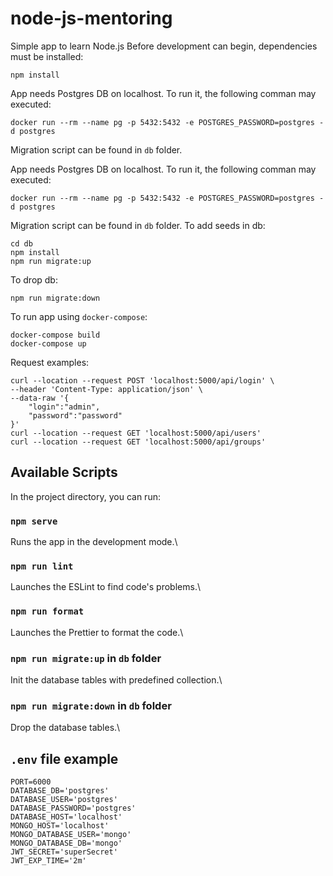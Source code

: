 # node-js-mentoring
Simple app to learn Node.js
Before development can begin, dependencies must be installed:

    npm install

App needs Postgres DB on localhost. To run it, the following comman may executed:

    docker run --rm --name pg -p 5432:5432 -e POSTGRES_PASSWORD=postgres -d postgres

Migration script can be found in `db` folder.

App needs Postgres DB on localhost. To run it, the following comman may executed:

    docker run --rm --name pg -p 5432:5432 -e POSTGRES_PASSWORD=postgres -d postgres

Migration script can be found in `db` folder.
To add seeds in db:

    cd db
    npm install
    npm run migrate:up

To drop db:

    npm run migrate:down

To run app using `docker-compose`:

    docker-compose build
    docker-compose up

Request examples:

    curl --location --request POST 'localhost:5000/api/login' \
    --header 'Content-Type: application/json' \
    --data-raw '{
        "login":"admin",
        "password":"password"
    }'
    curl --location --request GET 'localhost:5000/api/users'
    curl --location --request GET 'localhost:5000/api/groups'


## Available Scripts

In the project directory, you can run:

### `npm serve`

Runs the app in the development mode.\

### `npm run lint`

Launches the ESLint to find code's problems.\

### `npm run format`

Launches the Prettier to format the code.\

### `npm run migrate:up` in `db` folder

Init the database tables with predefined collection.\

### `npm run migrate:down` in `db` folder

Drop the database tables.\

## `.env` file example

    PORT=6000
    DATABASE_DB='postgres'
    DATABASE_USER='postgres'
    DATABASE_PASSWORD='postgres'
    DATABASE_HOST='localhost'
    MONGO_HOST='localhost'
    MONGO_DATABASE_USER='mongo'
    MONGO_DATABASE_DB='mongo'
    JWT_SECRET='superSecret'
    JWT_EXP_TIME='2m'
